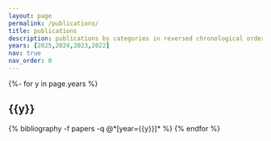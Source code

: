 ```yaml
---
layout: page
permalink: /publications/
title: publications
description: publications by categories in reversed chronological order.
years: [2025,2024,2023,2022]
nav: true
nav_order: 0
---
```

<!-- _pages/publications.md -->
<div class="publications">

{%- for y in page.years %}
  <h2 class="year">{{y}}</h2>
  {% bibliography -f papers -q @*[year={{y}}]* %}
{% endfor %}

</div>
